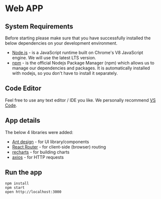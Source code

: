 # Web APP

## System Requirements

Before starting please make sure that you have successfully installed the below dependencies on your development environment.

- [Node.js](https://nodejs.org/en/) - is a JavaScript runtime built on Chrome's V8 JavaScript engine. We will use the latest LTS version.
- [npm](https://www.npmjs.com/) - is the official Nodejs Package Manager (npm) which allows us to manage our dependencies and packages. It is automatically installed with nodejs, so you don't have to install it separately.

## Code Editor

Feel free to use any text editor / IDE you like. We personally recommend [VS Code](https://code.visualstudio.com/).

## App details
The below 4 libraries were added:

- [Ant design](https://ant.design/) - for UI library/components
- [React Router](https://reactrouter.com/web/guides/quick-start) - for client-side (browser) routing
- [recharts](https://recharts.org/) - for building charts
- [axios](https://github.com/axios/axios) - for HTTP requests

## Run the app

```
npm install
npm start
open http://localhost:3000
```